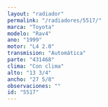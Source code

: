```yaml
---
layout: "radiador"
permalink: "/radiadores/5517/"
marca: "Toyota"
modelo: "Rav4"
ano: "1999"
motor: "L4 2.0"
transmision: "Automática"
parte: "431468"
clima: "Con clima"
alto: "13 3/4"
ancho: "27 5/8"
observaciones: ""
id: "5517"
---
```



